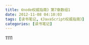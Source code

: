 ```yaml
---
title: 《node权威指南》第7章数组1
date: 2012-11-08 04:10:03
tags: [读书笔记, 《JavaScript权威指南》]
categories: [读书笔记]
---
```

1111
